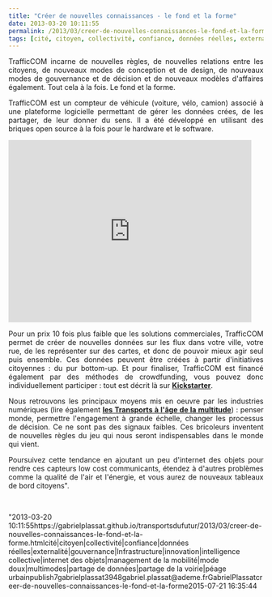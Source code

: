 ```yaml
---
title: "Créer de nouvelles connaissances - le fond et la forme"
date: 2013-03-20 10:11:55
permalink: /2013/03/creer-de-nouvelles-connaissances-le-fond-et-la-forme.html
tags: [cité, citoyen, collectivité, confiance, données réelles, externalité, gouvernance, Infrastructure, innovation, intelligence collective, internet des objets, management de la mobilité, mode doux, multimodes, partage de données, partage de la voirie, péage urbain]
---
```


<p style="text-align: justify;">TrafficCOM incarne de nouvelles règles, de nouvelles relations entre les citoyens, de nouveaux modes de conception et de design, de nouveaux modes de gouvernance et de décision et de nouveaux modèles d'affaires également. Tout cela à la fois. Le fond et la forme.</p> <p style="text-align: justify;">TrafficCOM est un compteur de véhicule (voiture, vélo, camion) associé à une plateforme logicielle permettant de gérer les données crées, de les partager, de leur donner du sens. Il a été développé en utilisant des briques open source à la fois pour le hardware et le software. </p> <iframe frameborder="0" height="360" src="http://www.kickstarter.com/projects/trafficcom/trafficcom/widget/video.html" width="480"> </iframe>   <!--more-->  <p style="text-align: justify;">Pour un prix 10 fois plus faible que les solutions commerciales, TrafficCOM permet de créer de nouvelles données sur les flux dans votre ville, votre rue, de les représenter sur des cartes, et donc de pouvoir mieux agir seul puis ensemble. Ces données peuvent être créées à partir d'initiatives citoyennes : du pur bottom-up. Et pour finaliser, TrafficCOM est financé également par des méthodes de crowdfunding, vous pouvez donc individuellement participer : tout est décrit là sur <strong><a href="http://www.kickstarter.com/projects/trafficcom/trafficcom" target="_blank">Kickstarter</a></strong>.</p> <p style="text-align: justify;">Nous retrouvons les principaux moyens mis en oeuvre par les industries numériques (lire également <strong><a href="https://gabrielplassat.github.io/transportsdufutur/2013/02/les-transports-a-lage-de-la-multitude.html" target="_blank">les Transports à l'âge de la multitude</a></strong>) : penser monde, permettre l'engagement à grande échelle, changer les processus de décision. Ce ne sont pas des signaux faibles. Ces bricoleurs inventent de nouvelles règles du jeu qui nous seront indispensables dans le monde qui vient.</p> <p style="text-align: justify;">Poursuivez cette tendance en ajoutant un peu d'internet des objets pour rendre ces capteurs low cost communicants, étendez à d'autres problèmes comme la qualité de l'air et l'énergie, et vous aurez de nouveaux tableaux de bord citoyens".</p> <p style=""text-align: justify> </p>"2013-03-20 10:11:55https://gabrielplassat.github.io/transportsdufutur/2013/03/creer-de-nouvelles-connaissances-le-fond-et-la-forme.htmlcité|citoyen|collectivité|confiance|données réelles|externalité|gouvernance|Infrastructure|innovation|intelligence collective|internet des objets|management de la mobilité|mode doux|multimodes|partage de données|partage de la voirie|péage urbainpublish7gabrielplassat3948gabriel.plassat@ademe.frGabrielPlassatcreer-de-nouvelles-connaissances-le-fond-et-la-forme2015-07-21 16:35:44
